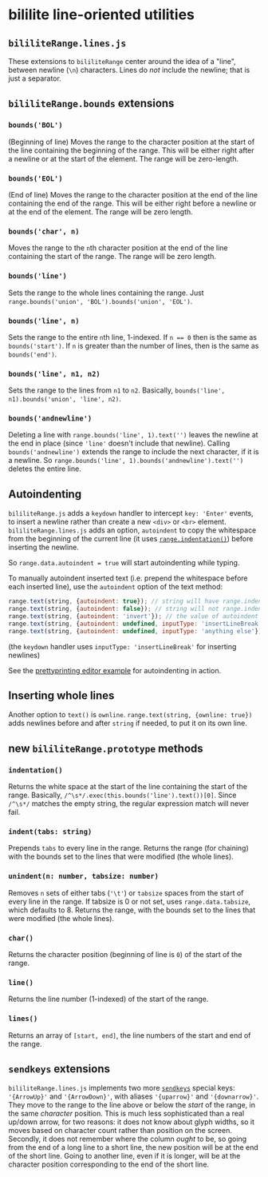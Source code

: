 # bililite line-oriented utilities

## `bililiteRange.lines.js`

These extensions to `bililiteRange` center around the idea of a "line", between newline (`\n`) characters. Lines do *not* include the newline; that is
just a separator. 

## `bililiteRange.bounds` extensions

### `bounds('BOL')`

(Beginning of line) Moves the range to the character position at the start of the line containing the beginning of the range. This will be
either right after a newline or at the start of the element. The range will be zero-length.

### `bounds('EOL')`

(End of line) Moves the range to the character position at the end of the line containing the end of the range. This will be either right before a
newline or at the end of the element. The range will be zero length.

### `bounds('char', n)`

Moves the range to the `n`th character position at the end of the line containing the start of the range. The range will be zero length.

### `bounds('line')`

Sets the range to the whole lines containing the range. Just `range.bounds('union', 'BOL').bounds('union', 'EOL')`.

### `bounds('line', n)`

Sets the range to the entire `n`th line, 1-indexed. If `n == 0` then is the same as `bounds('start')`. If `n` is greater than the number of lines,
then is the same as `bounds('end')`.

### `bounds('line', n1, n2)`

Sets the range to the lines from `n1` to `n2`. Basically, `bounds('line', n1).bounds('union', 'line', n2)`.

### `bounds('andnewline')`

Deleting a line with `range.bounds('line', 1).text('')` leaves the newline at the end in place (since `'line'` doesn't include that newline). 
Calling `bounds('andnewline')` extends the range to include the next character, if it is a newline. So 
`range.bounds('line', 1).bounds('andnewline').text('')` deletes the entire line.

## Autoindenting

`bililiteRange.js` adds a `keydown` handler to intercept `key: 'Enter'` events, to insert a newline rather than create a new `<div>` or `<br>`
element. `bililiteRange.lines.js` adds an option, `autoindent` to copy the whitespace from the beginning of the current line (it uses
[`range.indentation()`](#indentation)) before inserting the newline.

So `range.data.autoindent = true` will start autoindenting while typing. 

To manually autoindent inserted text (i.e. prepend the whitespace before each inserted line), use the `autoindent` option of the text method:

```js
range.text(string, {autoindent: true}); // string will have range.indentation() prepended to each line of string
range.text(string, {autoindent: false}); // string will not range.indentation() prepended to each line of string (no matter what the value of range.data.autoindent)
range.text(string, {autoindent: 'invert'}); // the value of autoindent will be set to !range.data.autoindent
range.text(string, {autoindent: undefined, inputType: 'insertLineBreak'}); // the value of autoindent will be set to range.data.autoindent
range.text(string, {autoindent: undefined, inputType: 'anything else'}); // the value of autoindent will be set to false
```

(the `keydown` handler uses `inputType: 'insertLineBreak'` for inserting newlines)

See the [prettyprinting editor example](../test/prismeditor.html) for autoindenting in action.

## Inserting whole lines

Another option to `text()` is `ownline`. `range.text(string, {ownline: true})` adds newlines before and after `string` if needed, to put it
on its own line.

## new `bililiteRange.prototype` methods

### `indentation()`

Returns the white space at the start of the line containing the start of the range. Basically, `/^\s*/.exec(this.bounds('line').text())[0]`. Since 
`/^\s*/` matches the empty string, the regular expression match will never fail.

### `indent(tabs: string)`

Prepends `tabs` to every line in the range. Returns the range (for chaining) with the bounds set to the lines that were modified (the whole lines).

### `unindent(n: number, tabsize: number)`

Removes `n` sets of either tabs (`'\t'`) or `tabsize` spaces from the start of every line in the range.
If tabsize is 0 or not set, uses `range.data.tabsize`, which defaults to 8.
Returns the range, with the bounds set to the lines that were modified (the whole lines).

### `char()`

Returns the character position (beginning of line is `0`) of the start of the range.

### `line()`

Returns the line number (1-indexed) of the start of the range.

### `lines()`

Returns an array of `[start, end]`, the line numbers of the start and end of the range.


## `sendkeys` extensions

`bililiteRange.lines.js` implements two more [`sendkeys`](sendkeys.md) special keys: `'{ArrowUp}'` and `'{ArrowDown}'`, with aliases `'{uparrow}'` and `'{downarrow}'`.
They move to the range to the line above or below the *start* of the range, in the same *character* position. This is much less sophisticated than a real
up/down arrow, for two reasons: it does not know about glyph widths, so it moves based on character count rather than position on the screen. Secondly, it does not
remember where the column *ought* to be, so going from the end of a long line to a short line, the new position will be at the end of the short line. Going to another
line, even if it is longer, will be at the character position corresponding to the end of the short line.